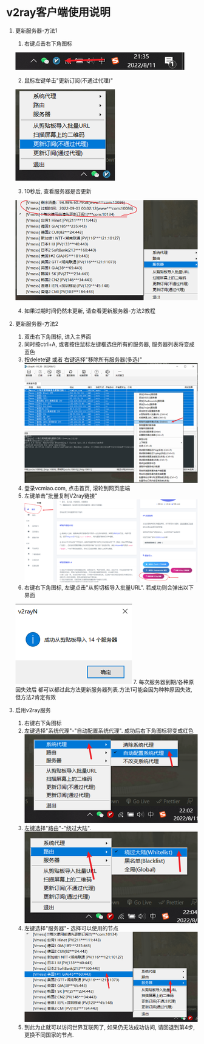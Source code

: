 # v2ray客户端使用说明

1. 更新服务器-方法1
    1. 右键点击右下角图标

    ![](2022-08-11-21-36-53.png)

    2. 鼠标左键单击"更新订阅(不通过代理)"
    
    ![](2022-08-11-21-40-40.png)

    3. 10秒后, 查看服务器是否更新

    ![](2022-08-11-21-41-37.png)
    
    4. 如果过期时间仍然未更新, 请查看更新服务器-方法2教程

2. 更新服务器-方法2
    1. 双击右下角图标, 进入主界面
    2. 同时按ctrl+A, 或者按住鼠标左键框选住所有的服务器, 服务器列表将变成蓝色
    3. 按delete键 或者 右键选择"移除所有服务器(多选)"
   ![](2022-08-11-21-57-59.png)
    4. 登录vcmiao.com, 点击首页, 滚轮到网页底端
    5. 左键单击"批量复制V2ray链接"
    ![](2022-08-11-21-48-05.png)
    6. 右键右下角图标, 左键点击"从剪切板导入批量URL". 若成功则会弹出以下界面
   
     ![](2022-08-11-21-59-04.png)
    7. 每次服务器到期/各种原因失效后 都可以都过此方法更新服务器列表.方法1可能会因为种种原因失效, 但方法2肯定有效

3. 启用v2ray服务
    1. 右键右下角图标
    2. 左键选择"系统代理"-"自动配置系统代理". 成功后右下角图标将变成红色
    ![](2022-08-11-22-03-02.png)
    3. 左键选择"路由"-"绕过大陆". 
    ![](2022-08-11-22-04-40.png)
    4. 左键选择"服务器"- 选择可以使用的节点
    ![](2022-08-11-22-05-49.png)
    5. 到此为止就可以访问世界互联网了, 如果仍无法成功访问, 请回退到第4步, 更换不同国家的节点.

